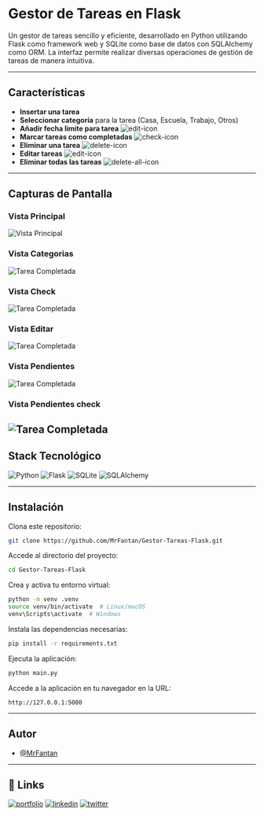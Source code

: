 # Gestor de Tareas en Flask

Un gestor de tareas sencillo y eficiente, desarrollado en Python utilizando Flask como framework web y SQLite como base de datos con SQLAlchemy como ORM. La interfaz permite realizar diversas operaciones de gestión de tareas de manera intuitiva.

---

## Características

- **Insertar una tarea**
- **Seleccionar categoría** para la tarea (Casa, Escuela, Trabajo, Otros)
- **Añadir fecha limite para tarea** ![edit-icon](https://img.shields.io/badge/-Calendario-orange?style=for-the-badge&logo=)
- **Marcar tareas como completadas** ![check-icon](https://img.shields.io/badge/-Check-28a745?style=for-the-badge&logo=)
- **Eliminar una tarea** ![delete-icon](https://img.shields.io/badge/-Eliminar-red?style=for-the-badge&logo=)
- **Editar tareas** ![edit-icon](https://img.shields.io/badge/-Editar-blue?style=for-the-badge&logo=)
- **Eliminar todas las tareas** ![delete-all-icon](https://img.shields.io/badge/-Eliminar_todas-red?style=for-the-badge&logo=)

---

## Capturas de Pantalla

### Vista Principal

![Vista Principal](/assets/principal.png)

### Vista Categorias

![Tarea Completada](/assets/categoria.png)

### Vista Check

![Tarea Completada](/assets/check.png)

### Vista Editar

![Tarea Completada](/assets/editar.png)

### Vista Pendientes

![Tarea Completada](/assets/pendientes.png)

### Vista Pendientes check

![Tarea Completada](/assets/pendientes-check.png)
---

## Stack Tecnológico

![Python](https://img.shields.io/badge/Python-3.x-3776AB?style=for-the-badge&logo=python&logoColor=white)
![Flask](https://img.shields.io/badge/Flask-3.0.3-000000?style=for-the-badge&logo=flask&logoColor=white)
![SQLite](https://img.shields.io/badge/SQLite-Database-003B57?style=for-the-badge&logo=sqlite&logoColor=white)
![SQLAlchemy](https://img.shields.io/badge/SQLAlchemy-ORM-CA4245?style=for-the-badge&logo=)

---

## Instalación

Clona este repositorio:

```bash
git clone https://github.com/MrFantan/Gestor-Tareas-Flask.git
```

Accede al directorio del proyecto:

```bash
cd Gestor-Tareas-Flask
```

Crea y activa tu entorno virtual:

```bash
python -m venv .venv
source venv/bin/activate  # Linux/macOS
venv\Scripts\activate  # Windows
```

Instala las dependencias necesarias:

```bash
pip install -r requirements.txt
```

Ejecuta la aplicación:

```bash
python main.py
```

Accede a la aplicación en tu navegador en la URL:

```
http://127.0.0.1:5000
```
---

## Autor

- [@MrFantan](https://www.github.com/MrFantan)

---

## 🔗 Links

[![portfolio](https://img.shields.io/badge/my_portfolio-000?style=for-the-badge&logo=ko-fi&logoColor=white)](https://github.com/MrFantan?tab=repositories/)
[![linkedin](https://img.shields.io/badge/linkedin-0A66C2?style=for-the-badge&logo=linkedin&logoColor=white)](https://www.linkedin.com/in/aaron-planas/)
[![twitter](https://img.shields.io/badge/twitter-1DA1F2?style=for-the-badge&logo=twitter&logoColor=white)](https://twitter.com/Fantan_)

